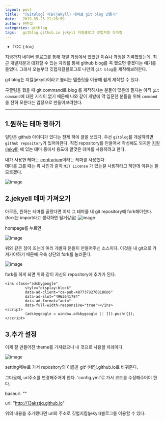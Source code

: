 ```yaml
---
layout: post
title:  "[GitBlog] 지킬(jekyll) 테마로 git blog 만들기"
date:   2019-05-25 22:28:59
author: 한만섭
categories: gitblog
tags:	gitblog github.io jekyll 지킬블로그 깃헙지킬 깃지킬 
---
```


* TOC
{:toc}


지금까지 네이버 블로그를 통해 개발 과정에서 있었던 이슈나 과정을 기록했었는데, 최근 개발자분과 대화할 수 있는 자리를 통해 github blog를 꼭 했으면 좋겠다는 얘기를 들었다. 그래서 오늘부터 깃헙지킬블로그로 나만의 `git blog`를 제작해보려한다.

git blog는 지킬(jekyll)이라고 불리는 템플릿을 이용해 쉽게 제작할 수 있다. 

구글링을 했을 때 git command로 blog 를 제작하시는 분들이 많은데 필자는 아직 `git command`에 대한 지식이 없기 때문에 
나와 같이 개발에 막 입문한 분들을 위해 `command`를 전혀 모른다는 입장으로 만들어보려한다. 

* * *
## 1.원하는 테마 정하기  

일단은 github 아이디가 있다는 전제 하에 글을 쓰겠다. 우선 `gitblog`를 개설하려면 `github repository`가 있어야한다.
직접 repository를 만들어서 작성해도 되지만 [지킬(jekyll)](http://jekyllthemes.org/) 에 있는 테마 중에서 용도에 알맞은 테마를 사용하려고 한다. 

내가 사용한 테마는 [centrarium](http://jekyllthemes.org/themes/centrarium/)이라는 테마를 사용했다.  
테마를 고를 때는 위 사진과 같이 `MIT License` 가 있는걸 사용하라고 하던데 이유는 잘 모르겠다.

![image](https://user-images.githubusercontent.com/46010705/58370345-50199880-7f40-11e9-91ec-6c798a58d2b5.png)


## 2.jekyell 테마 가져오기
아무튼, 원하는 테마를 골랐다면 이제 그 테마를 내 git repository에 fork해야한다.(fork는 import라고 생각하면 될거같음)
![image](https://user-images.githubusercontent.com/46010705/58370374-bc949780-7f40-11e9-9b30-6fcd9fa731a2.png)

hompage를 누르면 

![image](https://user-images.githubusercontent.com/46010705/58370379-d03ffe00-7f40-11e9-9621-bd2a2c296fac.png)

위와 같은 창이 뜨는데 여러 개발자 분들이 만들어주신 소스이다. 이것을 내 git으로 가져가야하기 때문에 우측 상단의 fork를 눌러준다. 

![image](https://user-images.githubusercontent.com/46010705/58370402-15fcc680-7f41-11e9-8455-61a03ff28fba.png)

fork를 하게 되면 위와 같이 자신의 repository에 추가가 된다.   

<script async src="https://pagead2.googlesyndication.com/pagead/js/adsbygoogle.js"></script>
 <!-- 수평 디스플레이 광고 -->
	<ins class="adsbygoogle"
			 style="display:block"
			 data-ad-client="ca-pub-4877378276818686"
			 data-ad-slot="4963641784"
			 data-ad-format="auto"
			 data-full-width-responsive="true"></ins>
	<script>
			 (adsbygoogle = window.adsbygoogle || []).push({});
	</script>



## 3.추가 설정 
이제 잘 만들어진 theme를 가져왔으니 내 것으로 사용할 차례이다. 

![image](https://user-images.githubusercontent.com/46010705/58370427-6aa04180-7f41-11e9-85c1-a5a7cd407c10.png)

setting메뉴로 가서 repository의 이름을 git닉네임.github.io로 바꿔준다. 

그다음에, url주소를 변경해주어야 한다. 
'config.yml'로 가서 코드를 수정해주어야 한다. 

baseurl: "" 

url: "http://13akstjq.github.io"

위의 내용을 추가했다면 
url의 주소로 깃헙지킬(jekyll)블로그를 이용할 수 있다. 





